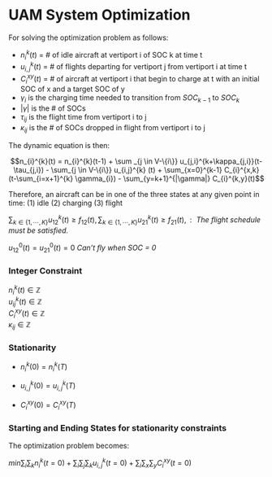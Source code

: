 # UAM System Optimization

For solving the optimization problem as follows:

- $n_{i}^{k}(t)$ = \# of idle aircraft at vertiport i of SOC k at time t
- $u_{i,j}^{k}(t)$ = \# of flights departing for vertiport j from vertiport i at time t
- $C_{i}^{xy}(t)$ = \# of aircraft at vertiport i that begin to charge at t with an initial SOC of x and a target SOC of y
- $\gamma_{i}$ is the charging time needed to transition from $SOC_{k-1}$ to $SOC_{k}$
- $|\gamma|$ is the \# of SOCs 
- $\tau_{ij}$ is the flight time from vertiport i to j
- $\kappa_{ij}$ is the \# of SOCs dropped in flight from vertiport i to j

The dynamic equation is then:

```math
n_{i}^{k}(t) = n_{i}^{k}(t-1) + \sum _{j \in V-\{i\}} u_{j,i}^{k+\kappa_{j,i}}(t-\tau_{j,i}) - \sum_{j \in V-\{i\}} u_{i,j}^{k} (t) + \sum_{x=0}^{k-1} C_{i}^{x,k} (t-\sum_{i=x+1}^{k} \gamma_{i}) - \sum_{y=k+1}^{|\gamma|} C_{i}^{k,y}(t)
```

Therefore, an aircraft can be in one of the three states at any given point in time: (1) idle (2) charging (3) flight

$\sum_{k \in\{1, \cdots, K\}} u_{12}^k(t) \geq f_{12}(t), \sum_{k \in\{1, \cdots, K\}} u_{21}^k(t) \geq f_{21}(t),: \textit{ The flight schedule must be satisfied. }$

$u_{12}^0(t) = u_{21}^0(t) = 0 \textit{  Can't fly when SOC = 0}$

### Integer Constraint
$n_i^k(t) \in \mathbb{Z}$  
$u_{ij}^k(t) \in \mathbb{Z}$  
$C_i^{xy}(t) \in \mathbb{Z}$  
$\kappa_{ij} \in \mathbb{Z}$


### Stationarity

- $n_{i}^{k}(0)=n_{i}^{k}(T)$

- $u_{i,j}^{k}(0)=u_{i,j}^{k}(T)$

- $C_{i}^{xy}(0)=C_{i}^{xy}(T)$


### Starting and Ending States for stationarity constraints


The optimization problem becomes:

$min \sum_{i}\sum_{k} n_{i}^{k}(t=0) + \sum_{i} \sum_{j} \sum_{k} u_{i,j}^k(t = 0) + \sum_i \sum_{x} \sum_{y} C_i^{xy}(t = 0)$
